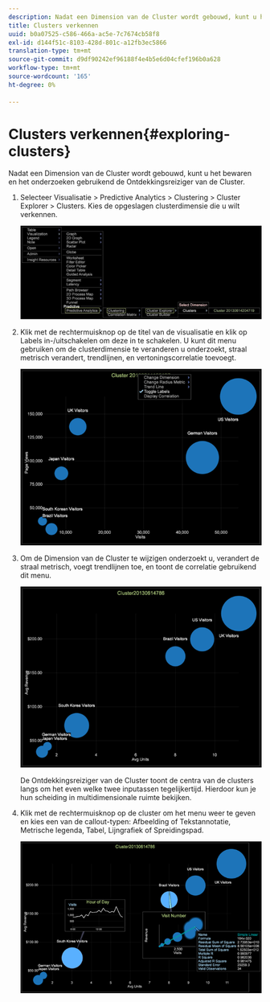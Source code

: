 ```yaml
---
description: Nadat een Dimension van de Cluster wordt gebouwd, kunt u het bewaren en het onderzoeken gebruikend de Ontdekkingsreiziger van de Cluster.
title: Clusters verkennen
uuid: b0a07525-c586-466a-ac5e-7c7674cb58f8
exl-id: d144f51c-8103-428d-801c-a12fb3ec5866
translation-type: tm+mt
source-git-commit: d9df90242ef96188f4e4b5e6d04cfef196b0a628
workflow-type: tm+mt
source-wordcount: '165'
ht-degree: 0%

---
```


# Clusters verkennen{#exploring-clusters}

Nadat een Dimension van de Cluster wordt gebouwd, kunt u het bewaren en het onderzoeken gebruikend de Ontdekkingsreiziger van de Cluster.

1. Selecteer Visualisatie > Predictive Analytics > Clustering > Cluster Explorer > Clusters. Kies de opgeslagen clusterdimensie die u wilt verkennen.

   ![](assets/explore_clusters_1.png)

1. Klik met de rechtermuisknop op de titel van de visualisatie en klik op Labels in-/uitschakelen om deze in te schakelen. U kunt dit menu gebruiken om de clusterdimensie te veranderen u onderzoekt, straal metrisch verandert, trendlijnen, en vertoningscorrelatie toevoegt.

   ![](assets/explore_clusters_2.png)

1. Om de Dimension van de Cluster te wijzigen onderzoekt u, verandert de straal metrisch, voegt trendlijnen toe, en toont de correlatie gebruikend dit menu.

   ![](assets/explore_clusters_3.png)

   De Ontdekkingsreiziger van de Cluster toont de centra van de clusters langs om het even welke twee inputassen tegelijkertijd. Hierdoor kun je hun scheiding in multidimensionale ruimte bekijken.

1. Klik met de rechtermuisknop op de cluster om het menu weer te geven en kies een van de callout-typen: Afbeelding of Tekstannotatie, Metrische legenda, Tabel, Lijngrafiek of Spreidingspad.

   ![](assets/explore_clusters_4.png)
